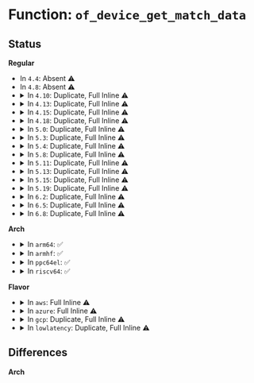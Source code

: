 # Function: <code>of_device_get_match_data</code>

## Status
<b>Regular</b>
<ul>
<li>
In <code>4.4</code>: Absent ⚠️
</li>
<li>
In <code>4.8</code>: Absent ⚠️
</li>
<li>
<details>
<summary>In <code>4.10</code>: Duplicate, Full Inline ⚠️</summary>

**Collision:** Static Duplication

**Inline:** Full

**Transformation:** False

**Instances:**

```
In drivers/pinctrl/pinctrl-sx150x.c (0)
Location: include/linux/of_device.h:70
Inline: True
```
```
In drivers/misc/sram.c (0)
Location: include/linux/of_device.h:70
Inline: True
```
</details>
</li>
<li>
<details>
<summary>In <code>4.13</code>: Duplicate, Full Inline ⚠️</summary>

**Collision:** Static Duplication

**Inline:** Full

**Transformation:** False

**Instances:**

```
In drivers/pinctrl/pinctrl-sx150x.c (0)
Location: include/linux/of_device.h:70
Inline: True
```
```
In drivers/misc/sram.c (0)
Location: include/linux/of_device.h:70
Inline: True
```
</details>
</li>
<li>
<details>
<summary>In <code>4.15</code>: Duplicate, Full Inline ⚠️</summary>

**Collision:** Static Duplication

**Inline:** Full

**Transformation:** False

**Instances:**

```
In drivers/pinctrl/pinctrl-sx150x.c (0)
Location: include/linux/of_device.h:71
Inline: True
```
```
In drivers/misc/sram.c (0)
Location: include/linux/of_device.h:71
Inline: True
```
</details>
</li>
<li>
<details>
<summary>In <code>4.18</code>: Duplicate, Full Inline ⚠️</summary>

**Collision:** Static Duplication

**Inline:** Full

**Transformation:** False

**Instances:**

```
In drivers/pinctrl/pinctrl-sx150x.c (0)
Location: include/linux/of_device.h:73
Inline: True
```
```
In drivers/gpio/gpio-palmas.c (0)
Location: include/linux/of_device.h:73
Inline: True
```
```
In drivers/misc/sram.c (0)
Location: include/linux/of_device.h:73
Inline: True
```
</details>
</li>
<li>
<details>
<summary>In <code>5.0</code>: Duplicate, Full Inline ⚠️</summary>

**Collision:** Static Duplication

**Inline:** Full

**Transformation:** False

**Instances:**

```
In drivers/pinctrl/pinctrl-sx150x.c (0)
Location: include/linux/of_device.h:72
Inline: True
```
```
In drivers/gpio/gpio-palmas.c (0)
Location: include/linux/of_device.h:72
Inline: True
```
```
In drivers/misc/sram.c (0)
Location: include/linux/of_device.h:72
Inline: True
```
</details>
</li>
<li>
<details>
<summary>In <code>5.3</code>: Duplicate, Full Inline ⚠️</summary>

**Collision:** Static Duplication

**Inline:** Full

**Transformation:** False

**Instances:**

```
In drivers/pinctrl/pinctrl-sx150x.c (0)
Location: include/linux/of_device.h:72
Inline: True
```
```
In drivers/gpio/gpio-palmas.c (0)
Location: include/linux/of_device.h:72
Inline: True
```
```
In drivers/misc/sram.c (0)
Location: include/linux/of_device.h:72
Inline: True
```
</details>
</li>
<li>
<details>
<summary>In <code>5.4</code>: Duplicate, Full Inline ⚠️</summary>

**Collision:** Static Duplication

**Inline:** Full

**Transformation:** False

**Instances:**

```
In drivers/pinctrl/pinctrl-sx150x.c (0)
Location: include/linux/of_device.h:72
Inline: True
```
```
In drivers/gpio/gpio-palmas.c (0)
Location: include/linux/of_device.h:72
Inline: True
```
```
In drivers/misc/sram.c (0)
Location: include/linux/of_device.h:72
Inline: True
```
</details>
</li>
<li>
<details>
<summary>In <code>5.8</code>: Duplicate, Full Inline ⚠️</summary>

**Collision:** Static Duplication

**Inline:** Full

**Transformation:** False

**Instances:**

```
In drivers/pinctrl/pinctrl-sx150x.c (0)
Location: include/linux/of_device.h:72
Inline: True
```
```
In drivers/gpio/gpio-palmas.c (0)
Location: include/linux/of_device.h:72
Inline: True
```
```
In drivers/misc/sram.c (0)
Location: include/linux/of_device.h:72
Inline: True
```
</details>
</li>
<li>
<details>
<summary>In <code>5.11</code>: Duplicate, Full Inline ⚠️</summary>

**Collision:** Static Duplication

**Inline:** Full

**Transformation:** False

**Instances:**

```
In drivers/pinctrl/pinctrl-sx150x.c (0)
Location: include/linux/of_device.h:78
Inline: True
```
```
In drivers/gpio/gpio-palmas.c (0)
Location: include/linux/of_device.h:78
Inline: True
```
```
In drivers/misc/sram.c (0)
Location: include/linux/of_device.h:78
Inline: True
```
</details>
</li>
<li>
<details>
<summary>In <code>5.13</code>: Duplicate, Full Inline ⚠️</summary>

**Collision:** Static Duplication

**Inline:** Full

**Transformation:** False

**Instances:**

```
In drivers/pinctrl/pinctrl-sx150x.c (0)
Location: include/linux/of_device.h:70
Inline: True
```
```
In drivers/gpio/gpio-palmas.c (0)
Location: include/linux/of_device.h:70
Inline: True
```
```
In drivers/misc/sram.c (0)
Location: include/linux/of_device.h:70
Inline: True
```
</details>
</li>
<li>
<details>
<summary>In <code>5.15</code>: Duplicate, Full Inline ⚠️</summary>

**Collision:** Static Duplication

**Inline:** Full

**Transformation:** False

**Instances:**

```
In drivers/pinctrl/pinctrl-sx150x.c (0)
Location: include/linux/of_device.h:70
Inline: True
```
```
In drivers/gpio/gpio-palmas.c (0)
Location: include/linux/of_device.h:70
Inline: True
```
```
In drivers/misc/sram.c (0)
Location: include/linux/of_device.h:70
Inline: True
```
```
In drivers/mfd/max8997.c (0)
Location: include/linux/of_device.h:70
Inline: True
```
```
In drivers/mfd/max8998.c (0)
Location: include/linux/of_device.h:70
Inline: True
```
</details>
</li>
<li>
<details>
<summary>In <code>5.19</code>: Duplicate, Full Inline ⚠️</summary>

**Collision:** Static Duplication

**Inline:** Full

**Transformation:** False

**Instances:**

```
In drivers/pinctrl/pinctrl-sx150x.c (0)
Location: include/linux/of_device.h:70
Inline: True
```
```
In drivers/gpio/gpio-palmas.c (0)
Location: include/linux/of_device.h:70
Inline: True
```
```
In drivers/pci/controller/dwc/pcie-designware-plat.c (0)
Location: include/linux/of_device.h:70
Inline: True
```
```
In drivers/misc/sram.c (0)
Location: include/linux/of_device.h:70
Inline: True
```
```
In drivers/mfd/max8997.c (0)
Location: include/linux/of_device.h:70
Inline: True
```
```
In drivers/mfd/max8998.c (0)
Location: include/linux/of_device.h:70
Inline: True
```
</details>
</li>
<li>
<details>
<summary>In <code>6.2</code>: Duplicate, Full Inline ⚠️</summary>

**Collision:** Static Duplication

**Inline:** Full

**Transformation:** False

**Instances:**

```
In drivers/pinctrl/pinctrl-sx150x.c (0)
Location: include/linux/of_device.h:70
Inline: True
```
```
In drivers/gpio/gpio-palmas.c (0)
Location: include/linux/of_device.h:70
Inline: True
```
```
In drivers/pci/controller/dwc/pcie-designware-plat.c (0)
Location: include/linux/of_device.h:70
Inline: True
```
```
In drivers/reset/reset-simple.c (0)
Location: include/linux/of_device.h:70
Inline: True
```
```
In drivers/misc/sram.c (0)
Location: include/linux/of_device.h:70
Inline: True
```
```
In drivers/mfd/max8997.c (0)
Location: include/linux/of_device.h:70
Inline: True
```
```
In drivers/mfd/max8998.c (0)
Location: include/linux/of_device.h:70
Inline: True
```
</details>
</li>
<li>
<details>
<summary>In <code>6.5</code>: Duplicate, Full Inline ⚠️</summary>

**Collision:** Static Duplication

**Inline:** Full

**Transformation:** False

**Instances:**

```
In drivers/pinctrl/pinctrl-sx150x.c (0)
Location: include/linux/of.h:874
Inline: True
```
```
In drivers/gpio/gpio-palmas.c (0)
Location: include/linux/of.h:874
Inline: True
```
```
In drivers/pci/controller/dwc/pcie-designware-plat.c (0)
Location: include/linux/of.h:874
Inline: True
```
```
In drivers/reset/reset-simple.c (0)
Location: include/linux/of.h:874
Inline: True
```
```
In drivers/misc/sram.c (0)
Location: include/linux/of.h:874
Inline: True
```
```
In drivers/mfd/max8997.c (0)
Location: include/linux/of.h:874
Inline: True
```
```
In drivers/mfd/max8998.c (0)
Location: include/linux/of.h:874
Inline: True
```
</details>
</li>
<li>
<details>
<summary>In <code>6.8</code>: Duplicate, Full Inline ⚠️</summary>

**Collision:** Static Duplication

**Inline:** Full

**Transformation:** False

**Instances:**

```
In drivers/gpio/gpio-palmas.c (0)
Location: include/linux/of.h:873
Inline: True
```
```
In drivers/pci/controller/dwc/pcie-designware-plat.c (0)
Location: include/linux/of.h:873
Inline: True
```
```
In drivers/reset/reset-simple.c (0)
Location: include/linux/of.h:873
Inline: True
```
```
In drivers/misc/sram.c (0)
Location: include/linux/of.h:873
Inline: True
```
</details>
</li>
</ul>
<b>Arch</b>
<ul>
<li>
<details>
<summary>In <code>arm64</code>: ✅</summary>

```c
const void *of_device_get_match_data(const struct device *dev);
```

**Collision:** Unique Global

**Inline:** No

**Transformation:** False

**Instances:**

```
In drivers/of/device.c (ffff800010b6c708)
Location: drivers/of/device.c:188
Inline: False
Direct callers:
  - drivers/irqchip/irq-mvebu-icu.c:mvebu_icu_subset_probe
  - drivers/irqchip/irq-mvebu-sei.c:mvebu_sei_probe
  - drivers/pinctrl/meson/pinctrl-meson.c:meson_pinctrl_probe
  - drivers/pinctrl/pinctrl-palmas.c:palmas_pinctrl_probe
  - drivers/pinctrl/pinctrl-single.c:pcs_probe
  - drivers/pinctrl/pinctrl-sx150x.c:sx150x_probe
  - drivers/pinctrl/mvebu/pinctrl-armada-37xx.c:armada_37xx_pinctrl_probe
  - drivers/pinctrl/sh-pfc/core.c:sh_pfc_probe
  - drivers/pinctrl/sunxi/pinctrl-sun4i-a10.c:sun4i_a10_pinctrl_probe
  - drivers/pinctrl/sunxi/pinctrl-sun5i.c:sun5i_pinctrl_probe
  - drivers/pinctrl/sunxi/pinctrl-sun6i-a31.c:sun6i_a31_pinctrl_probe
  - drivers/pinctrl/sunxi/pinctrl-sun8i-v3s.c:sun8i_v3s_pinctrl_probe
  - drivers/gpio/gpio-mpc8xxx.c:mpc8xxx_probe
  - drivers/gpio/gpio-palmas.c:palmas_gpio_probe
  - drivers/pci/controller/pci-ftpci100.c:faraday_pci_probe
  - drivers/pci/controller/pcie-rcar.c:rcar_pcie_probe
  - drivers/pci/controller/pcie-mediatek.c:mtk_pcie_probe
  - drivers/pci/controller/dwc/pci-imx6.c:imx6_pcie_probe
  - drivers/pci/controller/dwc/pci-layerscape.c:ls_pcie_probe
  - drivers/pci/controller/dwc/pcie-qcom.c:qcom_pcie_probe
  - drivers/pci/controller/dwc/pcie-hisi.c:hisi_pcie_almost_ecam_probe
  - drivers/pci/controller/dwc/pcie-hisi.c:hisi_pcie_probe
  - drivers/clk/clk-hsdk-pll.c:hsdk_pll_clk_probe
  - drivers/clk/bcm/clk-bcm2835.c:bcm2835_clk_probe
  - drivers/clk/bcm/clk-sr.c:sr_clk_probe
  - drivers/clk/hisilicon/clk-hi3660.c:hi3660_clk_probe
  - drivers/clk/hisilicon/clk-hi3670.c:hi3670_clk_probe
  - drivers/clk/imx/clk-imx8qxp-lpcg.c:imx8qxp_lpcg_clk_probe
  - drivers/clk/mediatek/clk-mt6779.c:clk_mt6779_probe
  - drivers/clk/mediatek/clk-mt6797.c:clk_mt6797_probe
  - drivers/clk/mediatek/clk-mt2712.c:clk_mt2712_probe
  - drivers/clk/mediatek/clk-mt7622.c:clk_mt7622_probe
  - drivers/clk/mediatek/clk-mt7622-eth.c:clk_mt7622_eth_probe
  - drivers/clk/mediatek/clk-mt7622-hif.c:clk_mt7622_hif_probe
  - drivers/clk/mediatek/clk-mt7622-aud.c:clk_mt7622_aud_probe
  - drivers/clk/mediatek/clk-mt8183.c:clk_mt8183_probe
  - drivers/clk/meson/meson-aoclk.c:meson_aoclkc_probe
  - drivers/clk/meson/meson-eeclk.c:meson_eeclkc_probe
  - drivers/clk/meson/g12a.c:meson_g12a_probe
  - drivers/clk/mvebu/armada-37xx-periph.c:armada_3700_periph_clock_probe
  - drivers/clk/renesas/renesas-cpg-mssr.c:cpg_mssr_probe
  - drivers/clk/sunxi-ng/ccu-sun8i-de2.c:sunxi_de2_clk_probe
  - drivers/soc/imx/gpcv2.c:imx_gpcv2_probe
  - drivers/soc/mediatek/mtk-scpsys.c:scpsys_probe
  - drivers/soc/amlogic/meson-gx-pwrc-vpu.c:meson_gx_pwrc_vpu_probe
  - drivers/soc/amlogic/meson-ee-pwrc.c:meson_ee_pwrc_probe
  - drivers/soc/qcom/rpmhpd.c:rpmhpd_probe
  - drivers/soc/sunxi/sunxi_sram.c:sunxi_sram_probe
  - drivers/reset/reset-imx7.c:imx7_reset_probe
  - drivers/reset/reset-qcom-aoss.c:qcom_aoss_reset_probe
  - drivers/reset/reset-simple.c:reset_simple_probe
  - drivers/tty/serial/8250/8250_of.c:of_platform_serial_probe
  - drivers/tty/serial/imx.c:imx_uart_probe
  - drivers/iommu/arm-smmu.c:arm_smmu_device_probe
  - drivers/misc/sram.c:sram_probe
  - drivers/mfd/max77686.c:max77686_i2c_probe
  - drivers/firmware/qcom_scm.c:qcom_scm_probe
  - drivers/firmware/arm_scmi/driver.c:scmi_probe
  - drivers/clocksource/sh_cmt.c:sh_cmt_setup
  - drivers/of/property.c:of_fwnode_device_get_match_data
  - drivers/memory/brcmstb_dpfe.c:brcmstb_dpfe_probe
  - drivers/memory/mtk-smi.c:mtk_smi_common_probe
  - drivers/memory/mtk-smi.c:mtk_smi_larb_probe
  - drivers/perf/arm-cci.c:cci_pmu_probe
```
**Symbols:**

```
ffff800010b6c708-ffff800010b6c75c: of_device_get_match_data (STB_GLOBAL)
```
</details>
</li>
<li>
<details>
<summary>In <code>armhf</code>: ✅</summary>

```c
const void *of_device_get_match_data(const struct device *dev);
```

**Collision:** Unique Global

**Inline:** No

**Transformation:** False

**Instances:**

```
In drivers/of/device.c (c0c4f6c8)
Location: drivers/of/device.c:188
Inline: False
Direct callers:
  - drivers/irqchip/irq-renesas-intc-irqpin.c:intc_irqpin_probe
  - drivers/bus/ti-sysc.c:sysc_probe
  - drivers/phy/samsung/phy-exynos-dp-video.c:exynos_dp_video_phy_probe
  - drivers/phy/samsung/phy-exynos-mipi-video.c:exynos_mipi_video_phy_probe
  - drivers/phy/samsung/phy-exynos-pcie.c:exynos_pcie_phy_probe
  - drivers/pinctrl/meson/pinctrl-meson.c:meson_pinctrl_probe
  - drivers/pinctrl/pinctrl-palmas.c:palmas_pinctrl_probe
  - drivers/pinctrl/pinctrl-rza1.c:rza1_pinctrl_probe
  - drivers/pinctrl/pinctrl-rza2.c:rza2_pinctrl_probe
  - drivers/pinctrl/pinctrl-single.c:pcs_probe
  - drivers/pinctrl/pinctrl-sx150x.c:sx150x_probe
  - drivers/pinctrl/freescale/pinctrl-imx6ul.c:imx6ul_pinctrl_probe
  - drivers/pinctrl/freescale/pinctrl-imx7d.c:imx7d_pinctrl_probe
  - drivers/pinctrl/samsung/pinctrl-samsung.c:samsung_pinctrl_probe
  - drivers/pinctrl/sh-pfc/core.c:sh_pfc_probe
  - drivers/gpio/gpio-mpc8xxx.c:mpc8xxx_probe
  - drivers/gpio/gpio-palmas.c:palmas_gpio_probe
  - drivers/gpio/gpio-tegra.c:tegra_gpio_probe
  - drivers/gpio/gpio-vf610.c:vf610_gpio_probe
  - drivers/pci/controller/pci-ftpci100.c:faraday_pci_probe
  - drivers/pci/controller/pci-tegra.c:tegra_pcie_probe
  - drivers/pci/controller/pcie-rcar.c:rcar_pcie_probe
  - drivers/pci/controller/pcie-mediatek.c:mtk_pcie_probe
  - drivers/pci/controller/dwc/pci-imx6.c:imx6_pcie_probe
  - drivers/pci/controller/dwc/pcie-qcom.c:qcom_pcie_probe
  - drivers/clk/clk-aspeed.c:aspeed_clk_probe
  - drivers/clk/clk-hsdk-pll.c:hsdk_pll_clk_probe
  - drivers/clk/hisilicon/clk-hi3660.c:hi3660_clk_probe
  - drivers/clk/hisilicon/clk-hi3670.c:hi3670_clk_probe
  - drivers/clk/mediatek/clk-mt7622.c:clk_mt7622_probe
  - drivers/clk/mediatek/clk-mt7622-eth.c:clk_mt7622_eth_probe
  - drivers/clk/mediatek/clk-mt7622-hif.c:clk_mt7622_hif_probe
  - drivers/clk/mediatek/clk-mt7622-aud.c:clk_mt7622_aud_probe
  - drivers/clk/mediatek/clk-mt7629.c:clk_mt7629_probe
  - drivers/clk/mediatek/clk-mt7629-eth.c:clk_mt7629_eth_probe
  - drivers/clk/mediatek/clk-mt7629-hif.c:clk_mt7629_hif_probe
  - drivers/clk/renesas/renesas-cpg-mssr.c:cpg_mssr_probe
  - drivers/clk/tegra/clk-tegra124-dfll-fcpu.c:tegra124_dfll_fcpu_probe
  - drivers/clk/uniphier/clk-uniphier-core.c:uniphier_clk_probe
  - drivers/dma/tegra20-apb-dma.c:tegra_dma_probe
  - drivers/soc/imx/gpcv2.c:imx_gpcv2_probe
  - drivers/soc/mediatek/mtk-scpsys.c:scpsys_probe
  - drivers/soc/amlogic/meson-gx-pwrc-vpu.c:meson_gx_pwrc_vpu_probe
  - drivers/soc/amlogic/meson-ee-pwrc.c:meson_ee_pwrc_probe
  - drivers/soc/samsung/exynos-pmu.c:exynos_pmu_probe
  - drivers/regulator/fixed.c:reg_fixed_voltage_probe
  - drivers/regulator/twl-regulator.c:twlreg_probe
  - drivers/regulator/twl6030-regulator.c:twlreg_probe
  - drivers/reset/reset-imx7.c:imx7_reset_probe
  - drivers/reset/reset-qcom-aoss.c:qcom_aoss_reset_probe
  - drivers/reset/reset-simple.c:reset_simple_probe
  - drivers/tty/serial/8250/8250_of.c:of_platform_serial_probe
  - drivers/tty/serial/imx.c:imx_uart_probe
  - drivers/iommu/ipmmu-vmsa.c:ipmmu_probe
  - drivers/misc/sram.c:sram_probe
  - drivers/mfd/max77686.c:max77686_i2c_probe
  - drivers/rtc/rtc-s3c.c:s3c_rtc_probe
  - drivers/thermal/samsung/exynos_tmu.c:exynos_tmu_probe
  - drivers/firmware/qcom_scm.c:qcom_scm_probe
  - drivers/firmware/arm_scmi/driver.c:scmi_probe
  - drivers/firmware/tegra/bpmp.c:tegra_bpmp_probe
  - drivers/clocksource/sh_cmt.c:sh_cmt_setup
  - drivers/clocksource/timer-ti-dm.c:omap_dm_timer_probe
  - drivers/of/property.c:of_fwnode_device_get_match_data
  - drivers/mailbox/tegra-hsp.c:tegra_hsp_probe
  - drivers/memory/mtk-smi.c:mtk_smi_common_probe
  - drivers/memory/mtk-smi.c:mtk_smi_larb_probe
  - drivers/memory/tegra/mc.c:tegra_mc_probe
  - drivers/perf/arm-cci.c:cci_pmu_probe
```
**Symbols:**

```
c0c4f6c8-c0c4f718: of_device_get_match_data (STB_GLOBAL)
```
</details>
</li>
<li>
<details>
<summary>In <code>ppc64el</code>: ✅</summary>

```c
const void *of_device_get_match_data(const struct device *dev);
```

**Collision:** Unique Global

**Inline:** No

**Transformation:** False

**Instances:**

```
In drivers/of/device.c (c000000000c46b40)
Location: drivers/of/device.c:188
Inline: False
Direct callers:
  - drivers/pinctrl/pinctrl-palmas.c:palmas_pinctrl_probe
  - drivers/pinctrl/pinctrl-single.c:pcs_probe
  - drivers/pinctrl/pinctrl-sx150x.c:sx150x_probe
  - drivers/gpio/gpio-palmas.c:palmas_gpio_probe
  - drivers/pci/controller/pci-ftpci100.c:faraday_pci_probe
  - drivers/tty/serial/8250/8250_of.c:of_platform_serial_probe
  - drivers/misc/sram.c:sram_probe
  - drivers/mfd/max77686.c:max77686_i2c_probe
  - drivers/of/property.c:of_fwnode_device_get_match_data
```
**Symbols:**

```
c000000000c46b40-c000000000c46bc8: of_device_get_match_data (STB_GLOBAL)
```
</details>
</li>
<li>
<details>
<summary>In <code>riscv64</code>: ✅</summary>

```c
const void *of_device_get_match_data(const struct device *dev);
```

**Collision:** Unique Global

**Inline:** No

**Transformation:** False

**Instances:**

```
In drivers/of/device.c (ffffffe00072163a)
Location: drivers/of/device.c:188
Inline: False
Direct callers:
  - drivers/pinctrl/pinctrl-palmas.c:palmas_pinctrl_probe
  - drivers/pinctrl/pinctrl-single.c:pcs_probe
  - drivers/pinctrl/pinctrl-sx150x.c:sx150x_probe
  - drivers/gpio/gpio-palmas.c:palmas_gpio_probe
  - drivers/pci/controller/pci-ftpci100.c:faraday_pci_probe
  - drivers/clk/clk-hsdk-pll.c:hsdk_pll_clk_probe
  - drivers/tty/serial/8250/8250_of.c:of_platform_serial_probe
  - drivers/misc/sram.c:sram_probe
  - drivers/mfd/max77686.c:max77686_i2c_probe
  - drivers/of/property.c:of_fwnode_device_get_match_data
```
**Symbols:**

```
ffffffe00072163a-ffffffe00072167e: of_device_get_match_data (STB_GLOBAL)
```
</details>
</li>
</ul>
<b>Flavor</b>
<ul>
<li>
<details>
<summary>In <code>aws</code>: Full Inline ⚠️</summary>

**Collision:** Unique Static

**Inline:** Full

**Transformation:** False

**Instances:**

```
In drivers/misc/sram.c (0)
Location: include/linux/of_device.h:72
Inline: True
```
</details>
</li>
<li>
<details>
<summary>In <code>azure</code>: Full Inline ⚠️</summary>

**Collision:** Unique Static

**Inline:** Full

**Transformation:** False

**Instances:**

```
In drivers/misc/sram.c (0)
Location: include/linux/of_device.h:72
Inline: True
```
</details>
</li>
<li>
<details>
<summary>In <code>gcp</code>: Duplicate, Full Inline ⚠️</summary>

**Collision:** Static Duplication

**Inline:** Full

**Transformation:** False

**Instances:**

```
In drivers/pinctrl/pinctrl-sx150x.c (0)
Location: include/linux/of_device.h:72
Inline: True
```
```
In drivers/gpio/gpio-palmas.c (0)
Location: include/linux/of_device.h:72
Inline: True
```
```
In drivers/misc/sram.c (0)
Location: include/linux/of_device.h:72
Inline: True
```
</details>
</li>
<li>
<details>
<summary>In <code>lowlatency</code>: Duplicate, Full Inline ⚠️</summary>

**Collision:** Static Duplication

**Inline:** Full

**Transformation:** False

**Instances:**

```
In drivers/pinctrl/pinctrl-sx150x.c (0)
Location: include/linux/of_device.h:72
Inline: True
```
```
In drivers/gpio/gpio-palmas.c (0)
Location: include/linux/of_device.h:72
Inline: True
```
```
In drivers/misc/sram.c (0)
Location: include/linux/of_device.h:72
Inline: True
```
</details>
</li>
</ul>

## Differences
<b>Arch</b>
<ul>
</ul>
